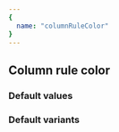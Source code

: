 ```yaml
---
{
  name: "columnRuleColor"
}
---
```


## Column rule color

### Default values
<!-- defaults.values.start -->
<!-- defaults.values.end -->


### Default variants
<!-- defaults.variants.start -->
<!-- defaults.variants.end -->
